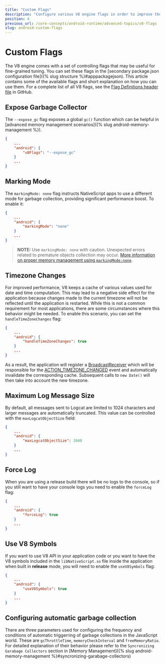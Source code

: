 ```yaml
---
title: "Custom Flags"
description: "Configure various V8 engine flags in order to improve the performance of your app, or to obtain more comprehensive information during debugging"
position: 4
previous_url: /core-concepts/android-runtime/advanced-topics/v8-flags
slug: android-custom-flags
---
```


# Custom Flags

The V8 engine comes with a set of controlling flags that may be useful for fine-grained tuning. You can set these flags in the [secondary package.json configuration file]({% slug structure %}#apppackagejson). This article contains some of the available flags and short explanation on how you can use them. For a complete list of all V8 flags, see the [Flag Definitions header file](https://github.com/v8/v8/blob/6.9.247/src/flag-definitions.h) in GitHub.

## Expose Garbage Collector

The `--expose_gc` flag exposes a global `gc()` function which can be helpful in [advanced memory management scenarios]({% slug android-memory-management %}).

```JSON
{
    ...
    "android": {
        "v8Flags": "--expose_gc"
    }
    ...
}
```

## Marking Mode

The `markingMode: none` flag instructs NativeScript apps to use a different mode for garbage collection, providing significant performance boost. To enable it:

```JSON
{
    ...
    "android": {
        "markingMode": "none"
    }
    ...
}
```

> **NOTE:** Use `markingMode: none` with caution. Unexpected errors related to premature objects collection may occur. [More information on proper memory management using `markingMode:none`](./marking-mode-none).

## Timezone Changes

For improved performance, V8 keeps a cache of various values used for date and time computation. This may lead to a negative side effect for the application because changes made to the current timezone will not be reflected until the application is restarted. While this is not a common requirement for most applications, there are some circumstances where this behavior might be needed. To enable this scenario, you can set the `handleTimeZoneChanges` flag:

```JSON
{
    ...
    "android": {
        "handleTimeZoneChanges": true
    }
    ...
}
```

As a result, the application will register a [BroadcastReceiver](https://developer.android.com/guide/components/broadcasts) which will be responsible for the [ACTION_TIMEZONE_CHANGED](https://developer.android.com/reference/android/content/Intent.html#ACTION_TIMEZONE_CHANGED) event and automatically invalidate the corresponding cache. Subsequent calls to `new Date()` will then take into account the new timezone.

## Maximum Log Message Size

By default, all messages sent to Logcat are limited to 1024 characters and larger messages are automatically truncated. This value can be controlled with the `maxLogcatObjectSize` field:

```JSON
{
    ...
    "android": {
        "maxLogcatObjectSize": 2048
    }
    ...
}
```

## Force Log

When you are using a release build there will be no logs to the console, so if you still want to have your console logs you need to enable the `forceLog` flag:

```JSON
{
    ...
    "android": {
        "forceLog": true
    }
    ...
}
```

## Use V8 Symbols

If you want to use V8 API in your application code or you want to have the V8 symbols included in the `libNativeScript.so` file inside the application when built in **release** mode, you will need to enable the `useV8Symbols` flag:

```JSON
{
    ...
    "android": {
        "useV8Symbols": true
    }
    ...
}
```

## Configuring automatic garbage collection

There are three parameters used for configuring the frequency and conditions of automatic triggerring of garbage collections in the JavaScript world. These are `gcThrottleTime`, `memoryCheckInterval` and `freeMemoryRatio`. For detailed explanation of their behavior please refer to the `Syncronizing Garabage Collectors` section in [Memory Management]({% slug android-memory-management %}#syncronizing-garabage-collectors)

